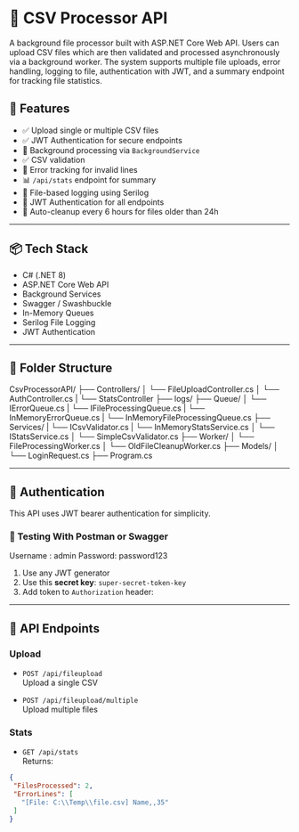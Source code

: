 # 📄 CSV Processor API

A background file processor built with ASP.NET Core Web API. Users can upload CSV files which are then validated and processed asynchronously via a background worker. The system supports multiple file uploads, error handling, logging to file, authentication with JWT, and a summary endpoint for tracking file statistics.

## 🚀 Features

- ✅ Upload single or multiple CSV files
- ✅ JWT Authentication for secure endpoints
- 🔄 Background processing via `BackgroundService`
- ✅ CSV validation
- 🚨 Error tracking for invalid lines
- 📊 `/api/stats` endpoint for summary
- 📁 File-based logging using Serilog
- 🔐 JWT Authentication for all endpoints
- 🧹 Auto-cleanup every 6 hours for files older than 24h

---

## 📦 Tech Stack

- C# (.NET 8)
- ASP.NET Core Web API
- Background Services
- Swagger / Swashbuckle
- In-Memory Queues
- Serilog File Logging
- JWT Authentication

---

## 📁 Folder Structure

CsvProcessorAPI/
├── Controllers/
│   └── FileUploadController.cs
│   └── AuthController.cs
|   └── StatsController
├── logs/
├── Queue/
│   └── IErrorQueue.cs
|   └── IFileProcessingQueue.cs
|   └── InMemoryErrorQueue.cs
|   └── InMemoryFileProcessingQueue.cs
├── Services/
|   └── ICsvValidator.cs
|   └── InMemoryStatsService.cs
│   └── IStatsService.cs
│   └── SimpleCsvValidator.cs
├── Worker/
│   └── FileProcessingWorker.cs
│   └── OldFileCleanupWorker.cs
├── Models/
│   └── LoginRequest.cs
├── Program.cs


---

## 🔐 Authentication

This API uses JWT bearer authentication for simplicity.

### 🧪 Testing With Postman or Swagger

Username : admin
Password: password123 

1. Use any JWT generator
2. Use this **secret key**: `super-secret-token-key`
3. Add token to `Authorization` header:


---

## 🧪 API Endpoints

### Upload

- `POST /api/fileupload`  
Upload a single CSV

- `POST /api/fileupload/multiple`  
Upload multiple files

### Stats

- `GET /api/stats`  
Returns:
```json
{
 "FilesProcessed": 2,
 "ErrorLines": [
   "[File: C:\\Temp\\file.csv] Name,,35"
 ]
}

